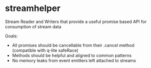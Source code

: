 # streamhelper
Stream Reader and Writers that provide a useful promise based API for consumption of stream data

Goals:
 - All promises should be cancellable from their .cancel method (compatible with q-lite safeRace)
 - Methods should be helpful and aligned to common patterns
 - No memory leaks from event emitters left attached to streams
